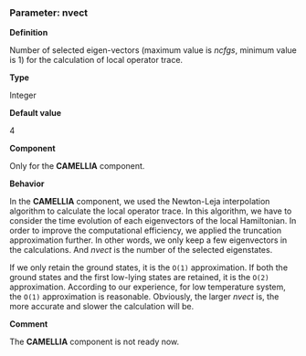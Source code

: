 ### Parameter: nvect

**Definition**

Number of selected eigen-vectors (maximum value is *ncfgs*, minimum value is 1) for the calculation of local operator trace.

**Type**

Integer

**Default value**

4

**Component**

Only for the **CAMELLIA** component.

**Behavior**

In the **CAMELLIA** component, we used the Newton-Leja interpolation algorithm to calculate the local operator trace. In this algorithm, we have to consider the time evolution of each eigenvectors of the local Hamiltonian. In order to improve the computational efficiency, we applied the truncation approximation further. In other words, we only keep a few eigenvectors in the calculations. And *nvect* is the number of the selected eigenstates. 

If we only retain the ground states, it is the ``O(1)`` approximation. If both the ground states and the first low-lying states are retained, it is the ``O(2)`` approximation. According to our experience, for low temperature system, the ``O(1)`` approximation is reasonable. Obviously, the larger *nvect* is, the more accurate and slower the calculation will be.

**Comment**

The **CAMELLIA** component is not ready now.